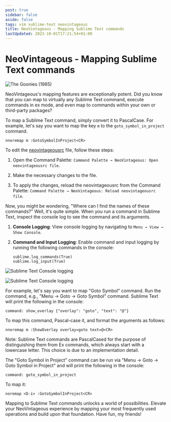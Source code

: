 ```yaml
---
post: true
sidebar: false
aside: false
tags: vim sublime-text neovintageous
title: NeoVintageous - Mapping Sublime Text commands
lastUpdated: 2023-10-01T17:21:54+01:00
---
```


# NeoVintageous - Mapping Sublime Text commands

![The Goonies (1985)](/assets/images/2023-05-16-the-goonies-map.webp)

NeoVintageous's mapping features are exceptionally potent. Did you know that you can map to virtually any Sublime Text command, execute commands in ex mode, and even map to commands within your own or third-party packages?

To map a Sublime Text command, simply convert it to PascalCase. For example, let's say you want to map the key `m` to the `goto_symbol_in_project` command.

```vim
nnoremap m :GotoSymbolInProject<CR>
```

To edit the [neovintageousrc](/2022/11/21/vimrc-and-neovintageousrc/) file, follow these steps:

1. Open the Command Palette: `Command Palette → NeoVintageous: Open neovintageousrc file`.

2. Make the necessary changes to the file.

3. To apply the changes, reload the neovintageousrc from the Command Palette: `Command Palette → NeoVintageous: Reload neovintageousrc file`.

Now, you might be wondering, "Where can I find the names of these commands?" Well, it's quite simple. When you run a command in Sublime Text, inspect the console log to see the command and its arguments.

1. **Console Logging**: View console logging by navigating to `Menu → View → Show Console`.

2. **Command and Input Logging**: Enable command and input logging by running the following commands in the console:

   ```
   sublime.log_commands(True)
   sublime.log_input(True)
   ```

![Sublime Text Console logging](/assets/images/2023-05-16-enable-console-logging-1.webp)

![Sublime Text Console logging](/assets/images/2023-05-16-enable-console-logging-2.webp)

For example, let's say you want to map "Goto Symbol" command. Run the command, e.g., "Menu → Goto → Goto Symbol" command. Sublime Text will print the following in the console:

```
command: show_overlay {"overlay": "goto", "text": "@"}
```

To map this command, Pascal-case it, and format the arguments as follows:

```vim
nnoremap m :ShowOverlay overlay=goto text=@<CR>
```

Note: Sublime Text commands are PascalCased for the purpose of distinguishing them from Ex commands, which always start with a lowercase letter. This choice is due to an implementation detail.

The "Goto Symbol in Project" command can be run via "Menu → Goto → Goto Symbol in Project" and will print the following in the console:

```
command: goto_symbol_in_project
```

To map it:

```vim
noremap <D-i> :GotoSymbolInProject<CR>
```

Mapping to Sublime Text commands unlocks a world of possibilities. Elevate your NeoVintageous experience by mapping your most frequently used operations and build upon that foundation. Have fun, my friends!
